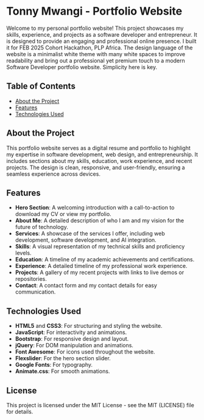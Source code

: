 # Tonny Mwangi - Portfolio Website

Welcome to my personal portfolio website! This project showcases my skills, experience, and projects as a software developer and entrepreneur. It is designed to provide an engaging and professional online presence.
I built it for FEB 2025 Cohort Hackathon, PLP Africa. The design language of the website is a minimalist white theme with many white spaces to improve readability and bring out a professional yet premium touch to a modern Software Developer portfolio website. Simplicity here is key.
## Table of Contents

- [About the Project](#about-the-project)
- [Features](#features)
- [Technologies Used](#technologies-used)

## About the Project

This portfolio website serves as a digital resume and portfolio to highlight my expertise in software development, web design, and entrepreneurship. It includes sections about my skills, education, work experience, and recent projects. The design is clean, responsive, and user-friendly, ensuring a seamless experience across devices.

## Features

- **Hero Section**: A welcoming introduction with a call-to-action to download my CV or view my portfolio.
- **About Me**: A detailed description of who I am and my vision for the future of technology.
- **Services**: A showcase of the services I offer, including web development, software development, and AI integration.
- **Skills**: A visual representation of my technical skills and proficiency levels.
- **Education**: A timeline of my academic achievements and certifications.
- **Experience**: A detailed timeline of my professional work experience.
- **Projects**: A gallery of my recent projects with links to live demos or repositories.
- **Contact**: A contact form and my contact details for easy communication.

## Technologies Used

- **HTML5** and **CSS3**: For structuring and styling the website.
- **JavaScript**: For interactivity and animations.
- **Bootstrap**: For responsive design and layout.
- **jQuery**: For DOM manipulation and animations.
- **Font Awesome**: For icons used throughout the website.
- **Flexslider**: For the hero section slider.
- **Google Fonts**: For typography.
- **Animate.css**: For smooth animations.

## License
This project is licensed under the MIT License - see the MIT (LICENSE) file for details.

